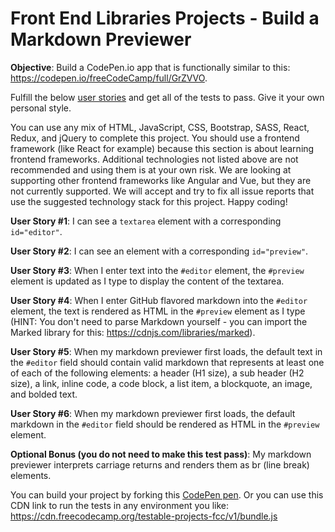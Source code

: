 # Front End Libraries Projects - Build a Markdown Previewer

**Objective**: Build a CodePen.io app that is functionally similar to this: https://codepen.io/freeCodeCamp/full/GrZVVO.

Fulfill the below [user stories](https://en.wikipedia.org/wiki/User_story) and get all of the tests to pass. Give it your own personal style.

You can use any mix of HTML, JavaScript, CSS, Bootstrap, SASS, React, Redux, and jQuery to complete this project. You should use a frontend framework (like React for example) because this section is about learning frontend frameworks. Additional technologies not listed above are not recommended and using them is at your own risk. We are looking at supporting other frontend frameworks like Angular and Vue, but they are not currently supported. We will accept and try to fix all issue reports that use the suggested technology stack for this project. Happy coding!

**User Story #1**: I can see a `textarea` element with a corresponding `id="editor"`.

**User Story #2**: I can see an element with a corresponding `id="preview"`.

**User Story #3**: When I enter text into the `#editor` element, the `#preview` element is updated as I type to display the content of the textarea.

**User Story #4**: When I enter GitHub flavored markdown into the `#editor` element, the text is rendered as HTML in the `#preview` element as I type (HINT: You don't need to parse Markdown yourself - you can import the Marked library for this: https://cdnjs.com/libraries/marked).

**User Story #5**: When my markdown previewer first loads, the default text in the `#editor` field should contain valid markdown that represents at least one of each of the following elements: a header (H1 size), a sub header (H2 size), a link, inline code, a code block, a list item, a blockquote, an image, and bolded text.

**User Story #6**: When my markdown previewer first loads, the default markdown in the `#editor` field should be rendered as HTML in the `#preview` element.

**Optional Bonus (you do not need to make this test pass)**: My markdown previewer interprets carriage returns and renders them as br (line break) elements.

You can build your project by forking this [CodePen pen](https://codepen.io/freeCodeCamp/pen/MJjpwO). Or you can use this CDN link to run the tests in any environment you like: https://cdn.freecodecamp.org/testable-projects-fcc/v1/bundle.js
